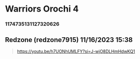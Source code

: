 # Warriors Orochi 4
### 1174735131127320626
## Redzone (redzone7915) 11/16/2023 15:38 

> https://youtu.be/h7UONhUMLFY?si=J-wjO8DLHmHdwKQ1

